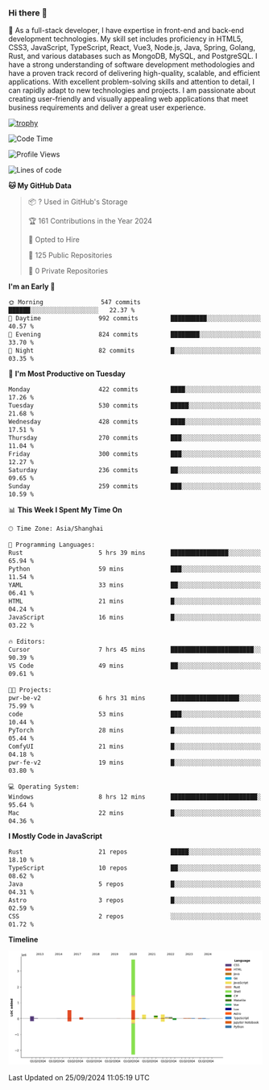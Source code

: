 ### Hi there 👋

🌱 As a full-stack developer, I have expertise in front-end and back-end development technologies. My skill set includes proficiency in HTML5, CSS3, JavaScript, TypeScript, React, Vue3, Node.js, Java, Spring, Golang, Rust, and various databases such as MongoDB, MySQL, and PostgreSQL. I have a strong understanding of software development methodologies and have a proven track record of delivering high-quality, scalable, and efficient applications. With excellent problem-solving skills and attention to detail, I can rapidly adapt to new technologies and projects. I am passionate about creating user-friendly and visually appealing web applications that meet business requirements and deliver a great user experience.

[![trophy](https://github-profile-trophy.vercel.app/?username=elton&rank=SECRET,SSS,SS,S,AAA,AA,A&theme=onedark&no-frame=true&margin-w=10)](https://github.com/ryo-ma/github-profile-trophy)

<!--START_SECTION:waka-->
![Code Time](http://img.shields.io/badge/Code%20Time-1%2C419%20hrs%207%20mins-blue)

![Profile Views](http://img.shields.io/badge/Profile%20Views-0-blue)

![Lines of code](https://img.shields.io/badge/From%20Hello%20World%20I%27ve%20Written-5.6%20million%20lines%20of%20code-blue)

**🐱 My GitHub Data** 

> 📦 ? Used in GitHub's Storage 
 > 
> 🏆 161 Contributions in the Year 2024
 > 
> 💼 Opted to Hire
 > 
> 📜 125 Public Repositories 
 > 
> 🔑 0 Private Repositories 
 > 
**I'm an Early 🐤** 

```text
🌞 Morning                547 commits         ██████░░░░░░░░░░░░░░░░░░░   22.37 % 
🌆 Daytime                992 commits         ██████████░░░░░░░░░░░░░░░   40.57 % 
🌃 Evening                824 commits         ████████░░░░░░░░░░░░░░░░░   33.70 % 
🌙 Night                  82 commits          █░░░░░░░░░░░░░░░░░░░░░░░░   03.35 % 
```
📅 **I'm Most Productive on Tuesday** 

```text
Monday                   422 commits         ████░░░░░░░░░░░░░░░░░░░░░   17.26 % 
Tuesday                  530 commits         █████░░░░░░░░░░░░░░░░░░░░   21.68 % 
Wednesday                428 commits         ████░░░░░░░░░░░░░░░░░░░░░   17.51 % 
Thursday                 270 commits         ███░░░░░░░░░░░░░░░░░░░░░░   11.04 % 
Friday                   300 commits         ███░░░░░░░░░░░░░░░░░░░░░░   12.27 % 
Saturday                 236 commits         ██░░░░░░░░░░░░░░░░░░░░░░░   09.65 % 
Sunday                   259 commits         ███░░░░░░░░░░░░░░░░░░░░░░   10.59 % 
```


📊 **This Week I Spent My Time On** 

```text
🕑︎ Time Zone: Asia/Shanghai

💬 Programming Languages: 
Rust                     5 hrs 39 mins       ████████████████░░░░░░░░░   65.94 % 
Python                   59 mins             ███░░░░░░░░░░░░░░░░░░░░░░   11.54 % 
YAML                     33 mins             ██░░░░░░░░░░░░░░░░░░░░░░░   06.41 % 
HTML                     21 mins             █░░░░░░░░░░░░░░░░░░░░░░░░   04.24 % 
JavaScript               16 mins             █░░░░░░░░░░░░░░░░░░░░░░░░   03.22 % 

🔥 Editors: 
Cursor                   7 hrs 45 mins       ███████████████████████░░   90.39 % 
VS Code                  49 mins             ██░░░░░░░░░░░░░░░░░░░░░░░   09.61 % 

🐱‍💻 Projects: 
pwr-be-v2                6 hrs 31 mins       ███████████████████░░░░░░   75.99 % 
code                     53 mins             ███░░░░░░░░░░░░░░░░░░░░░░   10.44 % 
PyTorch                  28 mins             █░░░░░░░░░░░░░░░░░░░░░░░░   05.44 % 
ComfyUI                  21 mins             █░░░░░░░░░░░░░░░░░░░░░░░░   04.18 % 
pwr-fe-v2                19 mins             █░░░░░░░░░░░░░░░░░░░░░░░░   03.80 % 

💻 Operating System: 
Windows                  8 hrs 12 mins       ████████████████████████░   95.64 % 
Mac                      22 mins             █░░░░░░░░░░░░░░░░░░░░░░░░   04.36 % 
```

**I Mostly Code in JavaScript** 

```text
Rust                     21 repos            █████░░░░░░░░░░░░░░░░░░░░   18.10 % 
TypeScript               10 repos            ██░░░░░░░░░░░░░░░░░░░░░░░   08.62 % 
Java                     5 repos             █░░░░░░░░░░░░░░░░░░░░░░░░   04.31 % 
Astro                    3 repos             █░░░░░░░░░░░░░░░░░░░░░░░░   02.59 % 
CSS                      2 repos             ░░░░░░░░░░░░░░░░░░░░░░░░░   01.72 % 
```



**Timeline**

![Lines of Code chart](https://raw.githubusercontent.com/elton/elton/main/assets/bar_graph.png)


 Last Updated on 25/09/2024 11:05:19 UTC
<!--END_SECTION:waka-->

<!--
**elton/elton** is a ✨ _special_ ✨ repository because its `README.md` (this file) appears on your GitHub profile.

Here are some ideas to get you started:

- 🔭 I’m currently working on ...
- 🌱 I’m currently learning ...
- 👯 I’m looking to collaborate on ...
- 🤔 I’m looking for help with ...
- 💬 Ask me about ...
- 📫 How to reach me: ...
- 😄 Pronouns: ...
- ⚡ Fun fact: ...
-->
